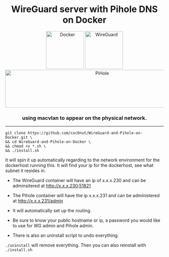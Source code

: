 <h1 align="center"> WireGuard server with Pihole DNS on Docker </h1> 

<div align="center">
<img src="https://github.com/coc0nut/WireGuard-and-Pihole-on-Docker/assets/9300178/ef805c47-7c33-4cb9-92d7-c7677e4a35b9" alt="Docker" width="120" height="120" />
<img src="https://github.com/coc0nut/WireGuard-and-Pihole-on-Docker/assets/9300178/69e83f44-d7be-4feb-b88c-5b9237126d2c" alt="WireGuard" width="120" height="120" />
<img src="https://github.com/coc0nut/WireGuard-and-Pihole-on-Docker/assets/9300178/2aa47e18-eb79-450f-9f3e-5b57572bf911" alt="PiHole" width="600" height="120" />
</div>


<h3 align="center">using macvlan to appear on the physical network.</h3>

---

```shell
git clone https://github.com/coc0nut/WireGuard-and-Pihole-on-Docker.git \
&& cd WireGuard-and-Pihole-on-Docker \
&& chmod +x *.sh \
&& ./install.sh
```

It will spin it up automatically regarding to the network environment for the dockerhost running this.
It will find your ip for the dockerhost, see what subnet it resides in.

- The WireGuard container will have an ip of x.x.x.230 and can be adminsitered at http://x.x.x.230:51821
- The Pihole container will have the ip x.x.x.231 and can be administered at http://x.x.x.231/admin


- It will automatically set up the routing.
- Be sure to know your public hostname or ip, a password you would like to use for WG admin and Pihole admin.
- There is also an uninstall script to undo everything.

`./uninstall` will remove everything. Then you can also reinstall with `./install.sh` 
